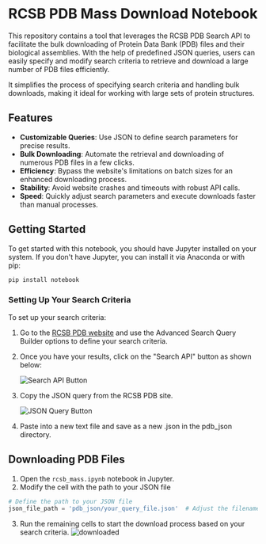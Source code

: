 # RCSB PDB Mass Download Notebook

This repository contains a tool that leverages the RCSB PDB Search API to facilitate the bulk downloading of Protein Data Bank (PDB) files and their biological assemblies. With the help of predefined JSON queries, users can easily specify and modify search criteria to retrieve and download a large number of PDB files efficiently.

It simplifies the process of specifying search criteria and handling bulk downloads, making it ideal for working with large sets of protein structures.

## Features

- **Customizable Queries**: Use JSON to define search parameters for precise results.
- **Bulk Downloading**: Automate the retrieval and downloading of numerous PDB files in a few clicks.
- **Efficiency**: Bypass the website's limitations on batch sizes for an enhanced downloading process.
- **Stability**: Avoid website crashes and timeouts with robust API calls.
- **Speed**: Quickly adjust search parameters and execute downloads faster than manual processes.

## Getting Started

To get started with this notebook, you should have Jupyter installed on your system. If you don't have Jupyter, you can install it via Anaconda or with pip:

```bash
pip install notebook
```

### Setting Up Your Search Criteria

To set up your search criteria:

1. Go to the [RCSB PDB website](https://www.rcsb.org) and use the Advanced Search Query Builder options to define your search criteria.
2. Once you have your results, click on the "Search API" button as shown below:

   ![Search API Button](https://i.ibb.co/M9pNbhH/pdbs.png)

3. Copy the JSON query from the RCSB PDB site.
   
   ![JSON Query Button](https://i.ibb.co/ZKpKST8/rgross.png)

4. Paste into a new text file and save as a new .json in the pdb_json directory.

## Downloading PDB Files
1. Open the `rcsb_mass.ipynb` notebook in Jupyter.
2. Modify the cell with the path to your JSON file
```python
# Define the path to your JSON file
json_file_path = 'pdb_json/your_query_file.json'  # Adjust the filename as needed
```
3. Run the remaining cells to start the download process based on your search criteria.
   ![downloaded](https://i.ibb.co/FVcTjtQ/fcell.png)
